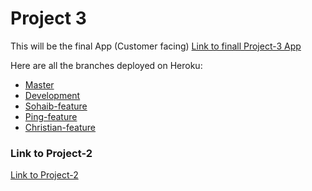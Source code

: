 # Project 3

This will be the final App (Customer facing)
[Link to finall Project-3 App](https://ut-p3.herokuapp.com/)

Here are all the branches deployed on Heroku:
 * [Master](https://ut-p3-master.herokuapp.com/)
 * [Development](https://ut-p3-dev.herokuapp.com/)
 * [Sohaib-feature](https://ut-p3-s.herokuapp.com/)
 * [Ping-feature](https://ut-p3-p.herokuapp.com/)
 * [Christian-feature](https://ut-p3-c.herokuapp.com/)


### Link to Project-2
[Link to Project-2](https://ut-p2.herokuapp.com/)